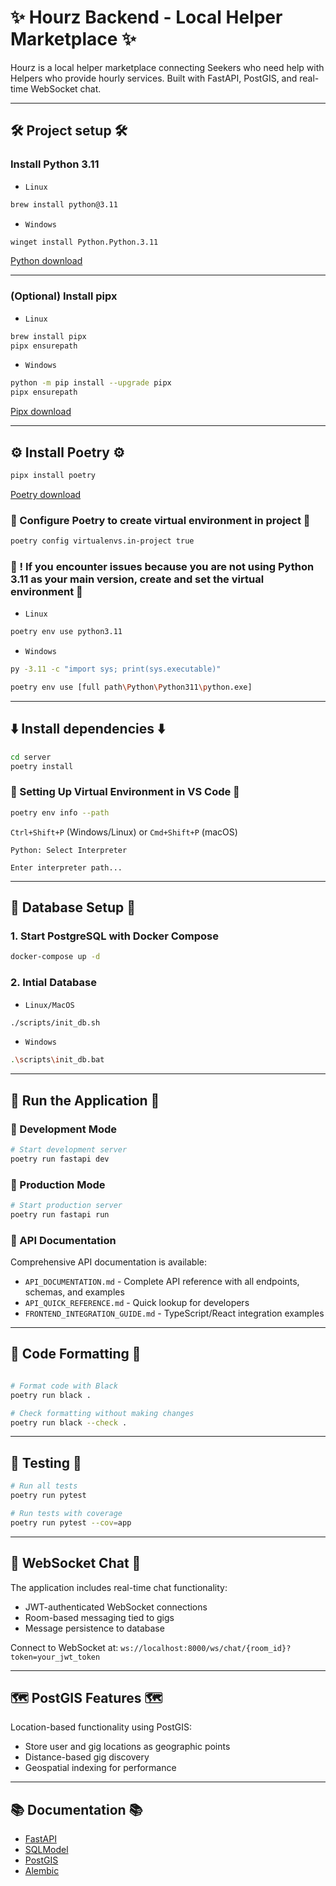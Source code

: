 # ✨ Hourz Backend - Local Helper Marketplace ✨

Hourz is a local helper marketplace connecting Seekers who need help with Helpers who provide hourly services. Built with FastAPI, PostGIS, and real-time WebSocket chat.

---

## 🛠️ Project setup 🛠️

### Install Python 3.11

- `Linux`

```bash
brew install python@3.11
```

- `Windows`

```bash
winget install Python.Python.3.11
```

[Python download](https://www.python.org/downloads/)

---

### (Optional) Install pipx

- `Linux`

```bash
brew install pipx
pipx ensurepath
```

- `Windows`

```bash
python -m pip install --upgrade pipx
pipx ensurepath
```

[Pipx download](https://pipx.pypa.io/stable/installation/)

---

## ⚙️ Install Poetry ⚙️

```bash
pipx install poetry
```

[Poetry download](https://python-poetry.org/docs/)

### 🔨 Configure Poetry to create virtual environment in project 🔨

```bash
poetry config virtualenvs.in-project true
```

### 🔧 ! If you encounter issues because you are not using Python 3.11 as your main version, create and set the virtual environment 🔧

- `Linux`

```bash
poetry env use python3.11
```

- `Windows`

```bash
py -3.11 -c "import sys; print(sys.executable)"
```

```bash
poetry env use [full path\Python\Python311\python.exe]
```

---

## ⬇️ Install dependencies ⬇️

```bash
cd server
poetry install
```

### 🔧 Setting Up Virtual Environment in VS Code 🔧

```bash
poetry env info --path
```

`Ctrl+Shift+P` (Windows/Linux) or `Cmd+Shift+P` (macOS)

`Python: Select Interpreter`

`Enter interpreter path...`

---

## 🐳 Database Setup 🐳

### 1. Start PostgreSQL with Docker Compose

```bash
docker-compose up -d
```

### 2. Intial Database

- `Linux/MacOS`

```bash
./scripts/init_db.sh
```

- `Windows`

```bash
.\scripts\init_db.bat
```

---

## 🚀 Run the Application 🚀

### 🧪 Development Mode

```bash
# Start development server
poetry run fastapi dev
```

### 🚀 Production Mode

```bash
# Start production server
poetry run fastapi run
```

### 📖 API Documentation

Comprehensive API documentation is available:

- `API_DOCUMENTATION.md` - Complete API reference with all endpoints, schemas, and examples
- `API_QUICK_REFERENCE.md` - Quick lookup for developers
- `FRONTEND_INTEGRATION_GUIDE.md` - TypeScript/React integration examples

---

## 🧹 Code Formatting 🧹

```bash

# Format code with Black
poetry run black .

# Check formatting without making changes
poetry run black --check .
```

---

## 🧪 Testing 🧪

```bash
# Run all tests
poetry run pytest

# Run tests with coverage
poetry run pytest --cov=app
```

---

## 📡 WebSocket Chat 📡

The application includes real-time chat functionality:

- JWT-authenticated WebSocket connections
- Room-based messaging tied to gigs
- Message persistence to database

Connect to WebSocket at: `ws://localhost:8000/ws/chat/{room_id}?token=your_jwt_token`

---

## 🗺️ PostGIS Features 🗺️

Location-based functionality using PostGIS:

- Store user and gig locations as geographic points
- Distance-based gig discovery
- Geospatial indexing for performance

---

## 📚 Documentation 📚

- [FastAPI](https://fastapi.tiangolo.com/)
- [SQLModel](https://sqlmodel.tiangolo.com/)
- [PostGIS](https://postgis.net/)
- [Alembic](https://alembic.sqlalchemy.org/)
